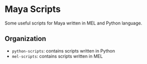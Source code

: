 # Maya Scripts
Some useful scripts for Maya written in MEL and Python language.

## Organization
* `python-scripts`: contains scripts written in Python
* `mel-scripts`: contains scripts written in MEL


